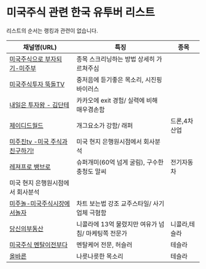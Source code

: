 # 미국주식 관련 한국 유투버 리스트

리스트의 순서는 랭킹과 관련이 없습니다.


| 채널명(URL) | 특징 | 종목 |
|-|-|-|
| [미국주식으로 부자되기-미주부](https://www.youtube.com/channel/UCM_HKYb6M9ZIAjosJfWS3Lw) | 종목 스크리닝하는 방법 상세히 가르쳐주심 |      |
| [미국주식투자 뚝돌TV](https://www.youtube.com/channel/UCqCF0XXwT3h_Myxiu412rdQ) | 중저음에 듣기좋은 목소리, 시진핑 바이러스 |      |
| [내일은 투자왕 - 김단테](https://www.youtube.com/channel/UCKTMvIu9a4VGSrpWy-8bUrQ) | 카카오에 exit 경험/ 실력에 비해 매우겸손함 |      |
| [제이디드월드](https://www.youtube.com/channel/UCnQm5yxDkKwAXt-bqedJ2bg) | 개그요소가 강함/ 래퍼 |   드론,4차산업    |
| [미주친tv -미국 주식과 친구하기!](https://www.youtube.com/channel/UC00Lu-8w40f-5LeklOkOsnA) | 미국 현지 은행원시점에서 회사분석 |       |
| [레져프로 뱅브로](https://www.youtube.com/channel/UC0uHRAt-DWvceQE9P7w25ng) | 슈퍼개미(60억 넘게 굴림), 구수한 충청도 말씨 | 전기자동차       |
미국 현지 은행원시점에서 회사분석 |       |
| [미주놀-미국주식시장에서놀자](https://www.youtube.com/channel/UCJrRW57llzx2hX_LmRoCkng) | 차트 보는법 강조 교주스타일/ 사기업체 극혐함 |       |
| [당신의부동산](https://www.youtube.com/user/AdmanSocial) | 니콜라에 13억 물렸지만 여유가 넘침/ 마케팅쪽 전문가 |    니콜라,테슬라   |
| [미국주식 멘탈이전부다](https://www.youtube.com/channel/UCgVp2k71X1-ORHtvs-r5O8Q) | 멘탈케어 전문, 허슬러 |   테슬라  |
| [올바른](https://www.youtube.com/channel/UCxCfeUIrvj6D0-z39cwqMkA) | 나릇나릇한 목소리 |  테슬라  |

